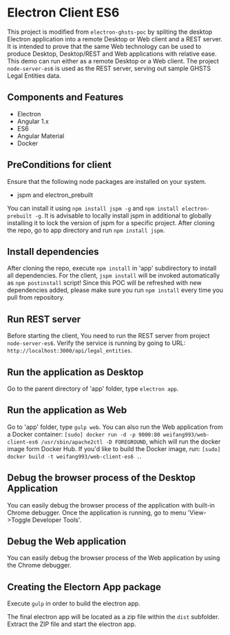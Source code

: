 # Electron Client ES6

This project is modified from `electron-ghsts-poc` by spliting the desktop Electron application into a remote Desktop or Web client and a REST server. 
It is intended to prove that the same Web technology can be used to produce Desktop, Desktop/REST and Web applications with relative
ease.  This demo can run either as a remote Desktop or a Web client. The project `node-server-es6` is used as the REST server, serving out sample GHSTS Legal Entities data.

## Components and Features

 * Electron
 * Angular 1.x 
 * ES6
 * Angular Material
 * Docker

## PreConditions for client

Ensure that the following node packages are installed on your system.

 * jspm and electron_prebuilt

You can install it using `npm install jspm -g` and `npm install electron-prebuilt -g`. 
It is advisable to locally install jspm in additional to globally installing it to lock the version of jspm for a specific project. 
After cloning the repo, go to app directory and run `npm install jspm`.

## Install dependencies

After cloning the repo, execute `npm install` in 'app' subdirectory to install all dependencies. For the client, `jspm install` will be invoked automatically as `npm postinstall` script!
Since this POC will be refreshed with new dependencies added, please make sure you run `npm install` every time you pull from repository.

## Run REST server

Before starting the client, You need to run the REST server from project `node-server-es6`. Verify the service is running by going to URL: `http://localhost:3000/api/legal_entities`.

## Run the application as Desktop

Go to the parent directory of 'app' folder, type `electron app`.

## Run the application as Web

Go to 'app' folder, type `gulp web`. You can also run the Web application from a Docker container: `[sudo] docker run -d -p 9000:80 weifang993/web-client-es6 /usr/sbin/apache2ctl -D FOREGROUND`, which will run the docker image form Docker Hub.  If you'd like to build the Docker image, run: `[sudo] docker build -t weifang993/web-client-es6 .`. 

## Debug the browser process of the Desktop Application 

You can easily debug the browser process of the application with built-in Chrome debugger. 
Once the application is running, go to menu 'View->Toggle Developer Tools'.

## Debug the Web application 

You can easily debug the browser process of the Web application by using the Chrome debugger. 

## Creating the Electorn App package

Execute `gulp` in order to build the electron app.

The final electron app will be located as a zip file within the `dist` subfolder. Extract the ZIP file and start the electron app.

